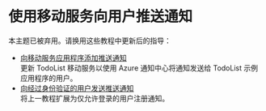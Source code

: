 <properties linkid="develop-net-tutorials-push-notifications-to-users-ios" urlDisplayName="将通知推送到用户 (iOS)" pageTitle="将通知推送到用户 (iOS) |移动开发人员中心" metaKeywords="" description="了解如何使用移动服务向 iOS 应用程序用户推送通知。" metaCanonical="" services="" documentationCenter="Mobile" title="Push notifications to users by using Mobile Services" authors="" solutions="" manager="" editor="" />
<tags ms.service=""
    ms.date=""
    wacn.date="04/11/2015"
    />



# 使用移动服务向用户推送通知


本主题已被弃用。请换用这些教程中更新后的指导：

+ [向移动服务应用程序添加推送通知](/zh-cn/documentation/articles/mobile-services-javascript-backend-ios-get-started-push/)<br/>更新 TodoList 移动服务以使用 Azure 通知中心将通知发送给 TodoList 示例应用程序的用户。
+ [向经过身份验证的用户发送推送通知](/zh-cn/documentation/articles/mobile-services-javascript-backend-ios-push-notifications-app-users/)<br/>将上一教程扩展为仅允许登录的用户注册通知。
